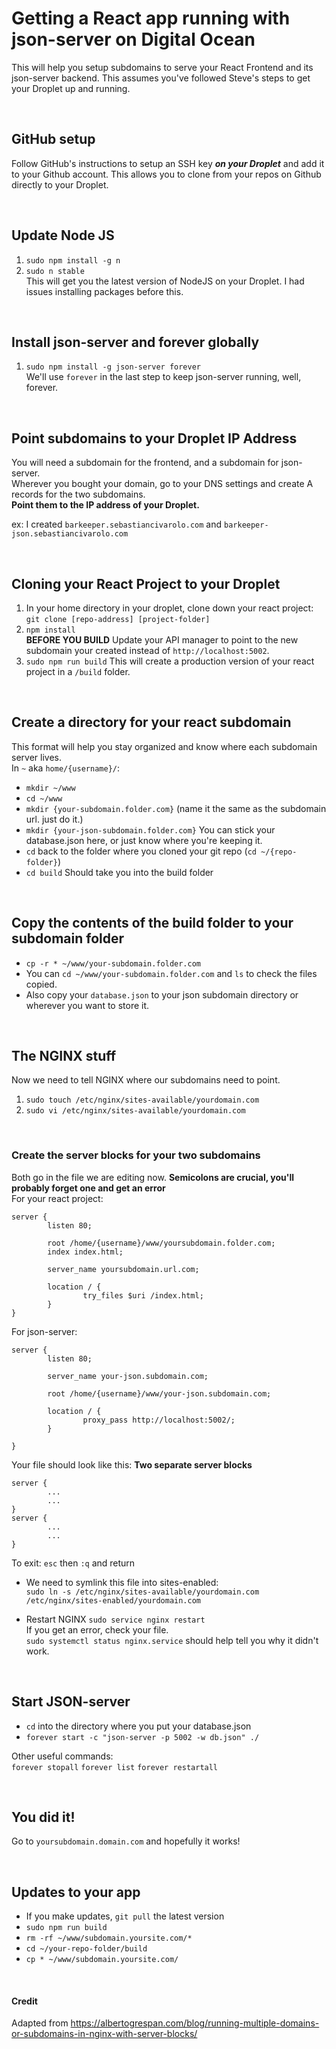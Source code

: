 # Getting a React app running with json-server on Digital Ocean
This will help you setup subdomains to serve your React Frontend and its json-server backend.
This assumes you've followed Steve's steps to get your Droplet up and running.

<br>

## GitHub setup
Follow GitHub's instructions to setup an SSH key ***on your Droplet*** and add it to your Github account.
This allows you to clone from your repos on Github directly to your Droplet.

<br>

## Update Node JS
1. `sudo npm install -g n`
2. `sudo n stable`<br>
This will get you the latest version of NodeJS on your Droplet. I had issues installing packages before this.

<br>

## Install json-server and forever globally
1. `sudo npm install -g json-server forever`<br>
We'll use `forever` in the last step to keep json-server running, well, forever.

<br>

## Point subdomains to your Droplet IP Address
You will need a subdomain for the frontend, and a subdomain for json-server.<br>
Wherever you bought your domain, go to your DNS settings and create A records for the two subdomains.<br>
**Point them to the IP address of your Droplet.**

ex: I created `barkeeper.sebastiancivarolo.com` and `barkeeper-json.sebastiancivarolo.com`

<br>

## Cloning your React Project to your Droplet
1. In your home directory in your droplet, clone down your react project:<br>
`git clone [repo-address] [project-folder]`
2. `npm install`<br>
**BEFORE YOU BUILD** Update your API manager to point to the new subdomain your created instead of `http://localhost:5002`.
3. `sudo npm run build` This will create a production version of your react project in a `/build` folder.

<br>

## Create a directory for your react subdomain
This format will help you stay organized and know where each subdomain server lives.
<br>In `~` aka `home/{username}/`: 
- `mkdir ~/www`
- `cd ~/www`
- `mkdir {your-subdomain.folder.com}` (name it the same as the subdomain url. just do it.)
- `mkdir {your-json-subdomain.folder.com}` You can stick your database.json here, or just know where you're keeping it.
- `cd` back to the folder where you cloned your git repo (`cd ~/{repo-folder}`)
- `cd build` Should take you into the build folder

<br>

## Copy the contents of the build folder to your subdomain folder
- `cp -r * ~/www/your-subdomain.folder.com`
- You can `cd ~/www/your-subdomain.folder.com` and `ls` to check the files copied.
- Also copy your `database.json` to your json subdomain directory or wherever you want to store it.

<br>

## The NGINX stuff
Now we need to tell NGINX where our subdomains need to point.

1. `sudo touch /etc/nginx/sites-available/yourdomain.com`
2. `sudo vi /etc/nginx/sites-available/yourdomain.com`

<br>

### Create the server blocks for your two subdomains
Both go in the file we are editing now. 
**Semicolons are crucial, you'll probably forget one and get an error**
<br>
For your react project:
```
server {
        listen 80;
        
        root /home/{username}/www/yoursubdomain.folder.com;
        index index.html;
        
        server_name yoursubdomain.url.com;
        
        location / {
                try_files $uri /index.html;
        }
}
```

For json-server:
```
server {
        listen 80;
        
        server_name your-json.subdomain.com;
        
        root /home/{username}/www/your-json.subdomain.com;
        
        location / {
                proxy_pass http://localhost:5002/;
        }
        
}
```

Your file should look like this: **Two separate server blocks**
```
server {
        ...
        ...
}
server {
        ...
        ...
}
```


To exit: `esc` then `:q` and return

- We need to symlink this file into sites-enabled:<br>
`sudo ln -s /etc/nginx/sites-available/yourdomain.com /etc/nginx/sites-enabled/yourdomain.com`

- Restart NGINX
`sudo service nginx restart`<br>
If you get an error, check your file.<br>
`sudo systemctl status nginx.service` should help tell you why it didn't work.

<br>

## Start JSON-server
- `cd` into the directory where you put your database.json
- `forever start -c "json-server -p 5002 -w db.json" ./`

Other useful commands:<br>
`forever stopall`
`forever list`
`forever restartall`

<br>

## You did it!
Go to `yoursubdomain.domain.com` and hopefully it works!

<br>

## Updates to your app
- If you make updates, `git pull` the latest version
- `sudo npm run build`
- `rm -rf ~/www/subdomain.yoursite.com/*`
- `cd ~/your-repo-folder/build`
- `cp * ~/www/subdomain.yoursite.com/`

<br>

#### Credit
Adapted from https://albertogrespan.com/blog/running-multiple-domains-or-subdomains-in-nginx-with-server-blocks/
